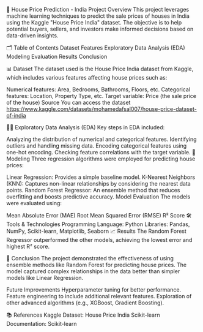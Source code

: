 🏡 House Price Prediction - India
Project Overview
This project leverages machine learning techniques to predict the sale prices of houses in India using the Kaggle "House Price India" dataset. The objective is to help potential buyers, sellers, and investors make informed decisions based on data-driven insights.

🗂️ Table of Contents
Dataset
Features
Exploratory Data Analysis (EDA)
Modeling
Evaluation
Results
Conclusion

📊 Dataset
The dataset used is the House Price India dataset from Kaggle, which includes various features affecting house prices such as:

Numerical features: Area, Bedrooms, Bathrooms, Floors, etc.
Categorical features: Location, Property Type, etc.
Target variable: Price (the sale price of the house)
Source
You can access the dataset https://www.kaggle.com/datasets/mohamedafsal007/house-price-dataset-of-india

🕵️‍♂️ Exploratory Data Analysis (EDA)
Key steps in EDA included:

Analyzing the distribution of numerical and categorical features.
Identifying outliers and handling missing data.
Encoding categorical features using one-hot encoding.
Checking feature correlations with the target variable.
🧠 Modeling
Three regression algorithms were employed for predicting house prices:

Linear Regression: Provides a simple baseline model.
K-Nearest Neighbors (KNN): Captures non-linear relationships by considering the nearest data points.
Random Forest Regressor: An ensemble method that reduces overfitting and boosts predictive accuracy.
Model Evaluation
The models were evaluated using:

Mean Absolute Error (MAE)
Root Mean Squared Error (RMSE)
R² Score
🛠️ Tools & Technologies
Programming Language: Python
Libraries: Pandas, NumPy, Scikit-learn, Matplotlib, Seaborn
📈 Results
The Random Forest Regressor outperformed the other models, achieving the lowest error and highest R² score.

🚀 Conclusion
The project demonstrated the effectiveness of using ensemble methods like Random Forest for predicting house prices. The model captured complex relationships in the data better than simpler models like Linear Regression.

Future Improvements
Hyperparameter tuning for better performance.
Feature engineering to include additional relevant features.
Exploration of other advanced algorithms (e.g., XGBoost, Gradient Boosting).

📚 References
Kaggle Dataset: House Price India
Scikit-learn Documentation: Scikit-learn
